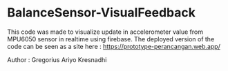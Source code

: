 # BalanceSensor-VisualFeedback

This code was made to visualize update in accelerometer value from MPU6050 sensor in realtime using firebase. The deployed version of the code can be seen as a site here : https://prototype-perancangan.web.app/

Author : Gregorius Ariyo Kresnadhi
